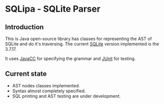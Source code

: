 # SQLipa - SQLite Parser

## Introduction

This is Java open-source library has classes for representing the AST of SQLite and do it's
traversing. The current [SQLite](http://sqlite.org) version implemented is the 3.7.17.

It uses [JavaCC](https://javacc.java.net) for specifying the grammar and [JUnit](http://junit.org) for testing.


## Current state

- AST nodes classes implemented.
- Syntax almost completely specified.
- SQL printing and AST testing are under development.